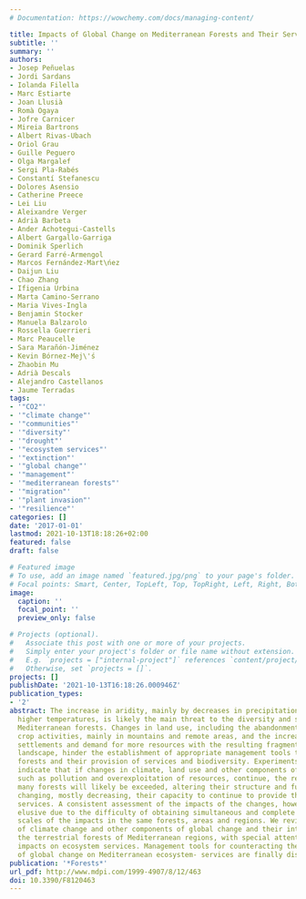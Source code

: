 ```yaml
---
# Documentation: https://wowchemy.com/docs/managing-content/

title: Impacts of Global Change on Mediterranean Forests and Their Services
subtitle: ''
summary: ''
authors:
- Josep Peñuelas
- Jordi Sardans
- Iolanda Filella
- Marc Estiarte
- Joan Llusià
- Romà Ogaya
- Jofre Carnicer
- Mireia Bartrons
- Albert Rivas-Ubach
- Oriol Grau
- Guille Peguero
- Olga Margalef
- Sergi Pla-Rabés
- Constantí Stefanescu
- Dolores Asensio
- Catherine Preece
- Lei Liu
- Aleixandre Verger
- Adrià Barbeta
- Ander Achotegui-Castells
- Albert Gargallo-Garriga
- Dominik Sperlich
- Gerard Farré-Armengol
- Marcos Fernández-Mart\ńez
- Daijun Liu
- Chao Zhang
- Ifigenia Urbina
- Marta Camino-Serrano
- Maria Vives-Ingla
- Benjamin Stocker
- Manuela Balzarolo
- Rossella Guerrieri
- Marc Peaucelle
- Sara Marañón-Jiménez
- Kevin Bórnez-Mej\'ś
- Zhaobin Mu
- Adrià Descals
- Alejandro Castellanos
- Jaume Terradas
tags:
- '"CO2"'
- '"climate change"'
- '"communities"'
- '"diversity"'
- '"drought"'
- '"ecosystem services"'
- '"extinction"'
- '"global change"'
- '"management"'
- '"mediterranean forests"'
- '"migration"'
- '"plant invasion"'
- '"resilience"'
categories: []
date: '2017-01-01'
lastmod: 2021-10-13T18:18:26+02:00
featured: false
draft: false

# Featured image
# To use, add an image named `featured.jpg/png` to your page's folder.
# Focal points: Smart, Center, TopLeft, Top, TopRight, Left, Right, BottomLeft, Bottom, BottomRight.
image:
  caption: ''
  focal_point: ''
  preview_only: false

# Projects (optional).
#   Associate this post with one or more of your projects.
#   Simply enter your project's folder or file name without extension.
#   E.g. `projects = ["internal-project"]` references `content/project/deep-learning/index.md`.
#   Otherwise, set `projects = []`.
projects: []
publishDate: '2021-10-13T16:18:26.000946Z'
publication_types:
- '2'
abstract: The increase in aridity, mainly by decreases in precipitation but also by
  higher temperatures, is likely the main threat to the diversity and survival of
  Mediterranean forests. Changes in land use, including the abandonment of extensive
  crop activities, mainly in mountains and remote areas, and the increases in human
  settlements and demand for more resources with the resulting fragmentation of the
  landscape, hinder the establishment of appropriate management tools to protect Mediterranean
  forests and their provision of services and biodiversity. Experiments and observations
  indicate that if changes in climate, land use and other components of global change,
  such as pollution and overexploitation of resources, continue, the resilience of
  many forests will likely be exceeded, altering their structure and function and
  changing, mostly decreasing, their capacity to continue to provide their current
  services. A consistent assessment of the impacts of the changes, however, remains
  elusive due to the difficulty of obtaining simultaneous and complete data for all
  scales of the impacts in the same forests, areas and regions. We review the impacts
  of climate change and other components of global change and their interactions on
  the terrestrial forests of Mediterranean regions, with special attention to their
  impacts on ecosystem services. Management tools for counteracting the negative effects
  of global change on Mediterranean ecosystem- services are finally discussed.
publication: '*Forests*'
url_pdf: http://www.mdpi.com/1999-4907/8/12/463
doi: 10.3390/F8120463
---
```

